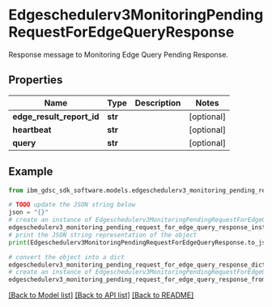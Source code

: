# Edgeschedulerv3MonitoringPendingRequestForEdgeQueryResponse

Response message to Monitoring Edge Query Pending Response.

## Properties

Name | Type | Description | Notes
------------ | ------------- | ------------- | -------------
**edge_result_report_id** | **str** |  | [optional] 
**heartbeat** | **str** |  | [optional] 
**query** | **str** |  | [optional] 

## Example

```python
from ibm_gdsc_sdk_software.models.edgeschedulerv3_monitoring_pending_request_for_edge_query_response import Edgeschedulerv3MonitoringPendingRequestForEdgeQueryResponse

# TODO update the JSON string below
json = "{}"
# create an instance of Edgeschedulerv3MonitoringPendingRequestForEdgeQueryResponse from a JSON string
edgeschedulerv3_monitoring_pending_request_for_edge_query_response_instance = Edgeschedulerv3MonitoringPendingRequestForEdgeQueryResponse.from_json(json)
# print the JSON string representation of the object
print(Edgeschedulerv3MonitoringPendingRequestForEdgeQueryResponse.to_json())

# convert the object into a dict
edgeschedulerv3_monitoring_pending_request_for_edge_query_response_dict = edgeschedulerv3_monitoring_pending_request_for_edge_query_response_instance.to_dict()
# create an instance of Edgeschedulerv3MonitoringPendingRequestForEdgeQueryResponse from a dict
edgeschedulerv3_monitoring_pending_request_for_edge_query_response_from_dict = Edgeschedulerv3MonitoringPendingRequestForEdgeQueryResponse.from_dict(edgeschedulerv3_monitoring_pending_request_for_edge_query_response_dict)
```
[[Back to Model list]](../README.md#documentation-for-models) [[Back to API list]](../README.md#documentation-for-api-endpoints) [[Back to README]](../README.md)


